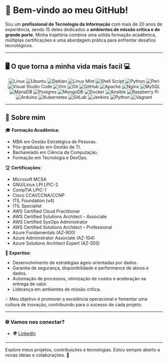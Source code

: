 # 👋 Bem-vindo ao meu GitHub!

Sou um **profissional de Tecnologia da Informação** com mais de 20 anos de experiência, sendo 15 deles dedicados a **ambientes de missão crítica e de grande porte**. Minha trajetória combina uma sólida formação acadêmica, múltiplas certificações e uma abordagem prática para enfrentar desafios tecnológicos.

---

## 🖥️ O que torna a minha vida mais facil 💻

<div align="center">
  <img src="https://img.shields.io/badge/Linux-FCC624?style=for-the-badge&logo=linux&logoColor=black" alt="Linux" />
  <img src="https://img.shields.io/badge/Ubuntu-E95420?style=for-the-badge&logo=ubuntu&logoColor=white" alt="Ubuntu" />
  <img src="https://img.shields.io/badge/Debian-A81D33?style=for-the-badge&logo=debian&logoColor=white" alt="Debian" />
  <img src="https://img.shields.io/badge/Linux%20Mint-87CF3E?style=for-the-badge&logo=linux-mint&logoColor=white" alt="Linux Mint" />
  <img src="https://img.shields.io/badge/Shell_Script-FFD700?style=for-the-badge&logo=gnu-bash&logoColor=black" alt="Shell Script" />
  <img src="https://img.shields.io/badge/Python-3776AB?style=for-the-badge&logo=python&logoColor=white" alt="Python" />
  <img src="https://img.shields.io/badge/Perl-39457E?style=for-the-badge&logo=perl&logoColor=white" alt="Perl" />
  <img src="https://img.shields.io/badge/VSCode-007ACC?style=for-the-badge&logo=visual-studio-code&logoColor=white" alt="Visual Studio Code" />
  <img src="https://img.shields.io/badge/Vim-019733?style=for-the-badge&logo=vim&logoColor=white" alt="Vim" />
  <img src="https://img.shields.io/badge/Git-F05032?style=for-the-badge&logo=git&logoColor=white" alt="Git" />
  <img src="https://img.shields.io/badge/GitHub-181717?style=for-the-badge&logo=github&logoColor=white" alt="GitHub" />
  <img src="https://img.shields.io/badge/Apache-D22128?style=for-the-badge&logo=apache&logoColor=white" alt="Apache" />
  <img src="https://img.shields.io/badge/Nginx-269539?style=for-the-badge&logo=nginx&logoColor=white" alt="Nginx" />
  <img src="https://img.shields.io/badge/MySQL-4479A1?style=for-the-badge&logo=mysql&logoColor=white" alt="MySQL" />
  <img src="https://img.shields.io/badge/MariaDB-003545?style=for-the-badge&logo=mariadb&logoColor=white" alt="MariaDB" />
  <img src="https://img.shields.io/badge/Postgres-4169E1?style=for-the-badge&logo=postgresql&logoColor=white" alt="Postgres" />
  <img src="https://img.shields.io/badge/MongoDB-47A248?style=for-the-badge&logo=mongodb&logoColor=white" alt="MongoDB" />
  <img src="https://img.shields.io/badge/Docker-2496ED?style=for-the-badge&logo=docker&logoColor=white" alt="Docker" />
  <img src="https://img.shields.io/badge/Ansible-EE0000?style=for-the-badge&logo=ansible&logoColor=white" alt="Ansible" />
  <img src="https://img.shields.io/badge/Raspberry%20Pi-A22846?style=for-the-badge&logo=raspberry-pi&logoColor=white" alt="Raspberry Pi" />
  <img src="https://img.shields.io/badge/Arduino-00979D?style=for-the-badge&logo=arduino&logoColor=white" alt="Arduino" />
  <img src="https://img.shields.io/badge/Kubernetes-326CE5?style=for-the-badge&logo=kubernetes&logoColor=white" alt="Kubernetes" />
  <img src="https://img.shields.io/badge/GitLab-FC6D26?style=for-the-badge&logo=gitlab&logoColor=white" alt="GitLab" />
  <img src="https://img.shields.io/badge/Jenkins-D24939?style=for-the-badge&logo=jenkins&logoColor=white" alt="Jenkins" />
  <img src="https://img.shields.io/badge/Python-3776AB?style=for-the-badge&logo=python&logoColor=white" alt="Python" />
  <img src="https://img.shields.io/badge/Vagrant-1563FF?style=for-the-badge&logo=vagrant&logoColor=white" alt="Vagrant" />
</div>

---

## 🌟 Sobre mim

🎓 **Formação Acadêmica**:
- MBA em Gestão Estratégica de Pessoas.
- Pós-graduação em Gestão de TI.
- Bacharelado em Ciência da Computação.
- Formação em Tecnologia e DevOps.

🏆 **Certificações**:
- Microsoft MCSA
- GNU/Linux LPI LPIC-2
- CompTIA LPIC-1
- Cisco CCAI/CCNA/CCNP
- ITIL Foundation (v4)
- ITIL Specialist
- AWS Certified Cloud Practitioner
- AWS Certified Solutions Architect – Associate
- AWS Certified SysOps Administrator
- AWS Certified Solutions Architect – Professional
- Azure Fundamentals (AZ-900)
- Azure Administrator Associate (AZ-104)
- Azure Solutions Architect Expert (AZ-305)


💼 **Expertise**:
- Desenvolvimento de estratégias ágeis orientadas por dados.
- Garantia de segurança, disponibilidade e performance de ativos e dados.
- Automação de processos, otimização de custos e aceleração na entrega de valor.
- Liderança em ambientes de missão crítica.

💡 Meu objetivo é promover a excelência operacional e fomentar uma cultura de inovação, contribuindo para o sucesso de cada projeto.

---

### 🌐 Vamos nos conectar?

- 🌍 [LinkedIn](https://www.linkedin.com/in/maiconcongesco/)

---

Explore meus projetos, contribuições e tecnologias. Estou sempre aberto a novas ideias e colaborações. 🚀
